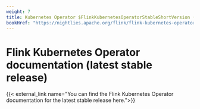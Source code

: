 ```yaml
---
weight: 7
title: Kubernetes Operator $FlinkKubernetesOperatorStableShortVersion (latest)
bookHref: "https://nightlies.apache.org/flink/flink-kubernetes-operator-docs-stable/"
---
```

<!--
Licensed to the Apache Software Foundation (ASF) under one
or more contributor license agreements.  See the NOTICE file
distributed with this work for additional information
regarding copyright ownership.  The ASF licenses this file
to you under the Apache License, Version 2.0 (the
"License"); you may not use this file except in compliance
with the License.  You may obtain a copy of the License at

  http://www.apache.org/licenses/LICENSE-2.0

Unless required by applicable law or agreed to in writing,
software distributed under the License is distributed on an
"AS IS" BASIS, WITHOUT WARRANTIES OR CONDITIONS OF ANY
KIND, either express or implied.  See the License for the
specific language governing permissions and limitations
under the License.
-->

# Flink Kubernetes Operator documentation (latest stable release)

{{< external_link name="You can find the Flink Kubernetes Operator documentation for the latest stable release here.">}}